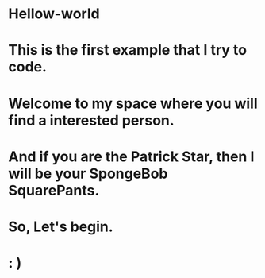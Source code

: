 # Hellow-world
# This is the first example that I try to code.
# Welcome to my space where you will find a interested person.
# And if you are the Patrick Star, then I will be your SpongeBob SquarePants.
# So, Let's begin.
# : )
